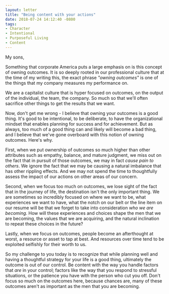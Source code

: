 ```yaml
---
layout: letter
title: "Being content with your actions"
date: 2018-07-24 14:12:40 -0800
tags:
- Character
- Intentional
- Purposeful Living
- Content
---
```

My sons,

Something that corporate America puts a large emphasis on is this concept of owning outcomes. It is so deeply rooted in our professional culture that at the time of my writing this, the exact phrase *"owning outcomes"* is one of the things that my company measures my performance on.

We are a capitalist culture that is hyper focused on outcomes, on the output of the individual, the team, the company. So much so that we'll often sacrifice other things to get the results that we want.

Now, don't get me wrong - I believe that owning your outcomes is a good thing. It's good to be intentional, to be deliberate, to have the organizational mindset that enables planning for success and for achievement. But as always, too much of a good thing can and likely will become a bad thing, and I believe that we've gone overboard with this notion of owning outcomes. Here's why.

First, when we put ownership of outcomes so much higher than other attributes such as empathy, balance, and mature judgment, we miss out on the fact that in pursuit of those outcomes, we may in fact *cause pain to others*. We ignore the fact that we may be causing a natural imbalance that has other rippling effects. And we may not spend the time to thoughtfully assess the impact of our actions on other areas of our concern.

Second, when we focus too much on outcomes, we lose sight of the fact that in the journey of life, the destination isn't the only important thing. We are sometimes so incredibly focused on where we want to be, what experiences we want to have, what the notch on our belt or the line item on our resume will be that we forget to take into consideration *who we are becoming*. How will these experiences and choices shape the men that we are becoming, the values that we are acquiring, and the natural inclination to repeat these choices in the future?

Lastly, when we focus on outcomes, people become an afterthought at worst, a resource or asset to tap at best. And resources over time tend to be exploited selfishly for their worth to us.

So my challenge to you today is to recognize that while planning well and having a thoughtful strategy for your life is a good thing, ultimately the outcome is out of our control. Be content with the way you handle factors that *are* in your control; factors like the way that you respond to stressful situations, or the patience you have with the person who cut you off. Don't focus so much on the outcomes here, because chances are, many of these outcomes aren't as important as the men that you are becoming.

